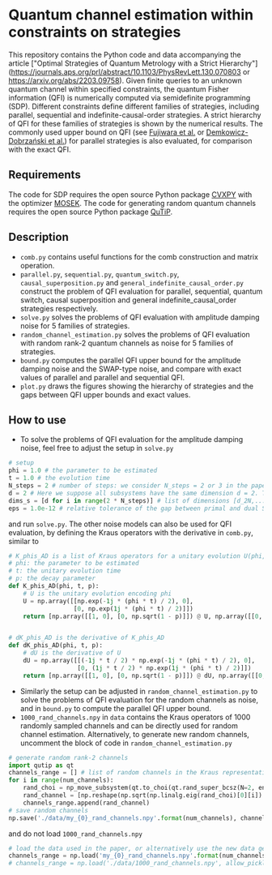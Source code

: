 # Quantum channel estimation within constraints on strategies
This repository contains the Python code and data accompanying the article ["Optimal Strategies of Quantum Metrology with a Strict Hierarchy"](https://journals.aps.org/prl/abstract/10.1103/PhysRevLett.130.070803 or https://arxiv.org/abs/2203.09758). Given finite queries to an unknown quantum channel within specified constraints, the quantum Fisher information (QFI) is numerically computed via semidefinite programming (SDP). Different constraints define different families of strategies, including parallel, sequential and indefinite-causal-order strategies. A strict hierarchy of QFI for these families of strategies is shown by the numerical results. The commonly used upper bound on QFI (see [Fujiwara et al.](https://iopscience.iop.org/article/10.1088/1751-8113/41/25/255304) or [Demkowicz-Dobrzański et al.](https://www.nature.com/articles/ncomms2067)) for parallel strategies is also evaluated, for comparison with the exact QFI. 
## Requirements
The code for SDP requires the open source Python package [CVXPY](https://www.cvxpy.org) with the optimizer [MOSEK](https://www.mosek.com). The code for generating random quantum channels requires the open source Python package [QuTiP](https://qutip.org).
## Description
* `comb.py` contains useful functions for the comb construction and matrix operation.
* `parallel.py`, `sequential.py`, `quantum_switch.py`, `causal_superposition.py` and `general_indefinite_causal_order.py` construct the problem of QFI evaluation for parallel, sequential, quantum switch, causal superposition and general indefinite_causal_order strategies respectively.
* `solve.py` solves the problems of QFI evaluation with amplitude damping noise for 5 families of strategies.
* `random_channel_estimation.py` solves the problems of QFI evaluation with random rank-2 quantum channels as noise for 5 families of strategies.
* `bound.py` computes the parallel QFI upper bound for the amplitude damping noise and the SWAP-type noise, and compare with exact values of parallel and parallel and sequential QFI.
* `plot.py` draws the figures showing the hierarchy of strategies and the gaps between QFI upper bounds and exact values.
## How to use
* To solve the problems of QFI evaluation for the amplitude damping noise, feel free to adjust the setup in `solve.py`
```python
# setup
phi = 1.0 # the parameter to be estimated
t = 1.0 # the evolution time
N_steps = 2 # number of steps: we consider N_steps = 2 or 3 in the paper 
d = 2 # Here we suppose all subsystems have the same dimension d = 2. This requirement is only necessary for the quantum switch strategy. 
dims_s = [d for i in range(2 * N_steps)] # list of dimensions [d_2N,...,d_1]
eps = 1.0e-12 # relative tolerance of the gap between primal and dual SDP
```
and run `solve.py`. The other noise models can also be used for QFI evaluation, by defining the Kraus operators with the derivative in `comb.py`, similar to
```python
# K_phis_AD is a list of Kraus operators for a unitary evolution U(phi,t) followed by amplitude damping noise
# phi: the parameter to be estimated
# t: the unitary evolution time
# p: the decay parameter
def K_phis_AD(phi, t, p):
    # U is the unitary evolution encoding phi
    U = np.array([[np.exp(-1j * (phi * t) / 2), 0],
                  [0, np.exp(1j * (phi * t) / 2)]])
    return [np.array([[1, 0], [0, np.sqrt(1 - p)]]) @ U, np.array([[0, np.sqrt(p)], [0, 0]]) @ U]


# dK_phis_AD is the derivative of K_phis_AD
def dK_phis_AD(phi, t, p):
    # dU is the derivative of U
    dU = np.array([[(-1j * t / 2) * np.exp(-1j * (phi * t) / 2), 0],
                   [0, (1j * t / 2) * np.exp(1j * (phi * t) / 2)]])
    return [np.array([[1, 0], [0, np.sqrt(1 - p)]]) @ dU, np.array([[0, np.sqrt(p)], [0, 0]]) @ dU]
```
* Similarly the setup can be adjusted in `random_channel_estimation.py` to solve the problems of QFI evaluation for the random channels as noise, and in `bound.py` to compute the parallel QFI upper bound.
* `1000_rand_channels.npy` in `data` contains the Kraus operators of 1000 randomly sampled channels and can be directly used for random channel estimation. Alternatively, to generate new random channels, uncomment the block of code in `random_channel_estimation.py`
```python
# generate random rank-2 channels
import qutip as qt
channels_range = [] # list of random channels in the Kraus representation
for i in range(num_channels):
    rand_choi = np_move_subsystem(qt.to_choi(qt.rand_super_bcsz(N=2, enforce_tp=True, rank=2, dims=None)).full(), [2,2], [2,2], [0], [1]) # Choi operator of a random channel
    rand_channel = [np.reshape(np.sqrt(np.linalg.eig(rand_choi)[0][i]) * np.linalg.eig(rand_choi)[1][:,i], (2,2)) for i in range(rand_choi.shape[1])] # list of Kraus operators
    channels_range.append(rand_channel)
# save random channels
np.save('./data/my_{0}_rand_channels.npy'.format(num_channels), channels_range, allow_pickle=True)   
```
and do not load `1000_rand_channels.npy`
```python
# load the data used in the paper, or alternatively use the new data generated
channels_range = np.load('my_{0}_rand_channels.npy'.format(num_channels), allow_pickle=True)
# channels_range = np.load('./data/1000_rand_channels.npy', allow_pickle=True)
```
